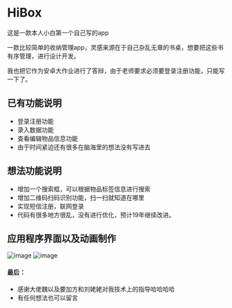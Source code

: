 # HiBox
这是一款本人小白第一个自己写的app

一款比较简单的收纳管理app，灵感来源在于自己杂乱无章的书桌，想要把这些书有序管理，进行设计开发。

我也把它作为安卓大作业进行了答辩，由于老师要求必须要登录注册功能，只能写一下了。

## 已有功能说明
* 登录注册功能
* 录入数据功能
* 查看编辑物品信息功能
* 由于时间紧迫还有很多在脑海里的想法没有写进去

## 想法功能说明
* 增加一个搜索框，可以根据物品标签信息进行搜索
* 增加二维码扫码识别功能，扫一扫就知道在哪里
* 实现短信注册，联网登录
* 代码有很多地方很乱，没有进行优化，预计19年继续改进。

## 应用程序界面以及动画制作
![image](https://github.com/EvenYangyufan/HiBox/image/1526970146368.gif)
![image](https://github.com/EvenYangyufan/HiBox/image/1526970233125.gif)

#### 最后：

* 感谢大佬魏以及要加方和刘姥姥对我技术上的指导哈哈哈哈
* 有任何想法也可以留言
